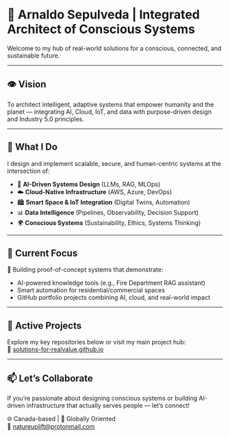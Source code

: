 # 🌱 Arnaldo Sepulveda | Integrated Architect of Conscious Systems  

Welcome to my hub of real-world solutions for a conscious, connected, and sustainable future.

---

## 👁️ Vision

To architect intelligent, adaptive systems that empower humanity and the planet — integrating AI, Cloud, IoT, and data with purpose-driven design and Industry 5.0 principles.

---

## 🧠 What I Do

I design and implement scalable, secure, and human-centric systems at the intersection of:

- 🤖 **AI-Driven Systems Design** (LLMs, RAG, MLOps)
- ☁️ **Cloud-Native Infrastructure** (AWS, Azure, DevOps)
- 🏙️ **Smart Space & IoT Integration** (Digital Twins, Automation)
- 📊 **Data Intelligence** (Pipelines, Observability, Decision Support)
- 🌍 **Conscious Systems** (Sustainability, Ethics, Systems Thinking)

---

## 🔬 Current Focus

🚧 Building proof-of-concept systems that demonstrate:
- AI-powered knowledge tools (e.g., Fire Department RAG assistant)
- Smart automation for residential/commercial spaces
- GitHub portfolio projects combining AI, cloud, and real-world impact

---

## 📂 Active Projects

Explore my key repositories below or visit my main project hub:  
🔗 [solutions-for-realvalue.github.io](https://solutions-for-realvalue.github.io)

---

## 📫 Let’s Collaborate

If you’re passionate about designing conscious systems or building AI-driven infrastructure that actually serves people — let’s connect!

🌐 Canada-based | 🧭 Globally Oriented  
📩 natureuplift@protonmail.com
